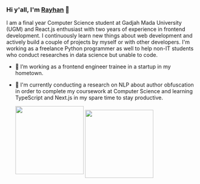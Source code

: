 ### Hi y'all, I'm <a href="https://rayhannr.vercel.app">Rayhan</a> 👋
I am a final year Computer Science student at Gadjah Mada University (UGM) and React.js enthusiast with two years of experience in frontend development. I continuously learn new things about web development and actively build a couple of projects by myself or with other developers. I'm working as a freelance Python programmer as well to help non-IT students who conduct researches in data science but unable to code.

- 🌱 I’m working as a frontend engineer trainee in a startup in my hometown.
- 🔭 I'm currently conducting a research on NLP about author obfuscation in order to complete my coursework at Computer Science and learning TypeScript and Next.js in my spare time to stay productive.

  <img align="center" style="margin-bottom: 20px;" src="https://github-readme-stats.vercel.app/api?username=rayhannr&show_icons=true&count_private=true&bg_color=45,c31432,240b36&text_color=ffffff&title_color=ffffff&icon_color=ffffff" height=180px/>
  
  <img align="center" src="https://github-readme-stats.vercel.app/api/top-langs/?username=rayhannr&count_private=true&layout=compact&bg_color=45,c31432,240b36&text_color=ffffff&title_color=ffffff&icon_color=ffffff" height=180px/>
